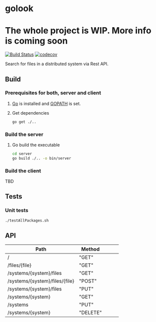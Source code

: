# golook

# The whole project is WIP. More info is coming soon #

[![Build Status](https://travis-ci.org/ottenwbe/golook.svg?branch=development)](https://travis-ci.org/ottenwbe/golook)
[![codecov](https://codecov.io/gh/ottenwbe/golook/branch/master/graph/badge.svg)](https://codecov.io/gh/ottenwbe/golook)

Search for files in a distributed system via Rest API. 

## Build ##

### Prerequisites for both, server and client ###

1. [Go](https://golang.org/doc/install) is installed and [GOPATH](https://golang.org/doc/code.html) is set.

1. Get dependencies
    ```bash
    go get ./.. 
    ```

### Build the server ###

1. Go build the executable
    ```bash    
    cd server
    go build ./.. -o bin/server
    ```

### Build the client ###

TBD

## Tests ##

### Unit tests ###
```bash
./testAllPackages.sh
```

## API ##

| Path  | Method  |   |   |   |
|---|---|---|---|---|
| /  | "GET" |   |   |   |
| /files/{file} |  "GET" |   |   |   |
| /systems/{system}/files  |  "GET" |   |   |   |
| /systems/{system}/files/{file}  |  "POST" |   |   |   |
| /systems/{system}/files  |  "PUT" |   |   |   |
| /systems/{system} |  "GET" |   |   |   |
| /systems |  "PUT" |   |   |   |
| /systems/{system} |  "DELETE" |   |   |   |
 
 
